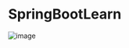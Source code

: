 # SpringBootLearn
![image](https://user-images.githubusercontent.com/70053621/157276946-fe3c6cf1-826f-497b-891b-fbd3dd49720d.png)
